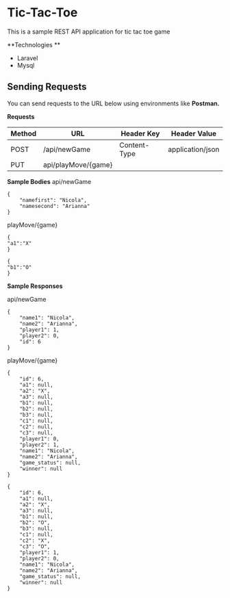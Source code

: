 # Tic-Tac-Toe

This is a sample REST API application for tic tac toe game 

**Technologies **
- Laravel
- Mysql 

## Sending Requests
You can send requests to the URL below using environments like **Postman.** 

**Requests**

| Method | URL                  | Header Key    | Header Value     |
| -------|----------------------|---------------|----------------- |
| POST   | /api/newGame         | Content-Type  | application/json |
| PUT    | api/playMove/{game}  |               |                  |


**Sample Bodies**
api/newGame

```
{
    "namefirst": "Nicola",
    "namesecond": "Arianna"
}
```

playMove/{game}

```
{
"a1":"X"
}

{
"b1":"O"
}
```

**Sample Responses**

api/newGame

```
{
    "name1": "Nicola",
    "name2": "Arianna",
    "player1": 1,
    "player2": 0,
    "id": 6
}
```

playMove/{game}

```
{
    "id": 6,
    "a1": null,
    "a2": "X",
    "a3": null,
    "b1": null,
    "b2": null,
    "b3": null,
    "c1": null,
    "c2": null,
    "c3": null,
    "player1": 0,
    "player2": 1,
    "name1": "Nicola",
    "name2": "Arianna",
    "game_status": null,
    "winner": null
}

{
    "id": 6,
    "a1": null,
    "a2": "X",
    "a3": null,
    "b1": null,
    "b2": "O",
    "b3": null,
    "c1": null,
    "c2": "X",
    "c3": "O",
    "player1": 1,
    "player2": 0,
    "name1": "Nicola",
    "name2": "Arianna",
    "game_status": null,
    "winner": null
}
```
